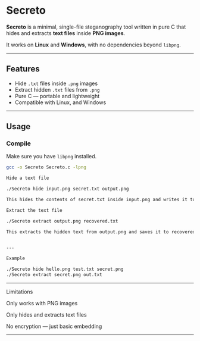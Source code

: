 # Secreto

**Secreto** is a minimal, single-file steganography tool written in pure C that hides and extracts **text files** inside **PNG images**.

It works on **Linux** and **Windows**, with no dependencies beyond `libpng`.

---

## Features

- Hide `.txt` files inside `.png` images
- Extract hidden `.txt` files from `.png`
- Pure C — portable and lightweight
- Compatible with Linux, and Windows

---

## Usage

### Compile

Make sure you have `libpng` installed.

```bash
gcc -o Secreto Secreto.c -lpng

Hide a text file

./Secreto hide input.png secret.txt output.png

This hides the contents of secret.txt inside input.png and writes it to output.png.

Extract the text file

./Secreto extract output.png recovered.txt

This extracts the hidden text from output.png and saves it to recovered.txt.


---

Example

./Secreto hide hello.png test.txt secret.png
./Secreto extract secret.png out.txt

```
---

Limitations

Only works with PNG images

Only hides and extracts text files

No encryption — just basic embedding

---

